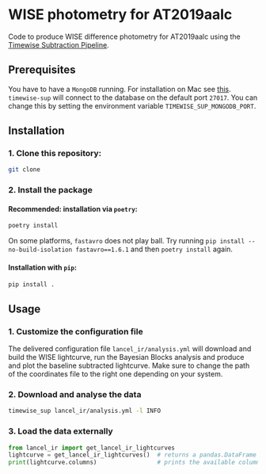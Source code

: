 # WISE photometry for AT2019aalc

Code to produce WISE difference photometry for AT2019aalc using the
[Timewise Subtraction Pipeline](https://jannisnecker.pages.desy.de/timewise_sup/docs/index.html).

## Prerequisites

You have to have a `MongoDB` running. For installation on Mac see 
[this](https://www.mongodb.com/docs/manual/tutorial/install-mongodb-on-os-x/). 
`timewise-sup` will connect to the database on the default port `27017`. 
You can change this by setting the environment variable `TIMEWISE_SUP_MONGODB_PORT`.


## Installation

### 1. Clone this repository:

```bash
git clone 
```

### 2. Install the package

#### Recommended: installation via `poetry`:

```bash
poetry install
```
On some platforms, `fastavro` does not play ball. Try running `pip install --no-build-isolation fastavro==1.6.1` 
and then `poetry install` again.

#### Installation with `pip`:

```bash
pip install .
```



## Usage

### 1. Customize the configuration file
The delivered configuration file `lancel_ir/analysis.yml` will download and build the WISE lightcurve,
run the Bayesian Blocks analysis and produce and plot the baseline subtracted lightcurve.
Make sure to change the path of the coordinates file to the right one depending on your system.

### 2. Download and analyse the data

```bash
timewise_sup lancel_ir/analysis.yml -l INFO
```

### 3. Load the data externally

```python
from lancel_ir import get_lancel_ir_lightcurves
lightcurve = get_lancel_ir_lightcurves()  # returns a pandas.DataFrame
print(lightcurve.columns)                 # prints the available columns
```